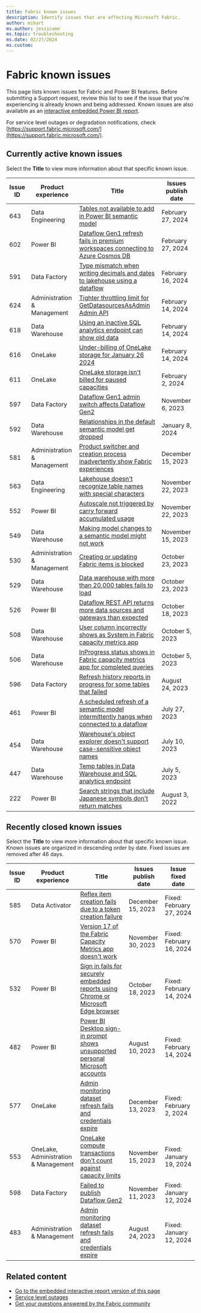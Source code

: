 ```yaml
---
title: Fabric known issues
description: Identify issues that are affecting Microsoft Fabric.
author: mihart
ms.author: jessicamo
ms.topic: troubleshooting    
ms.date: 02/27/2024
ms.custom:
---
```


# Fabric known issues

This page lists known issues for Fabric and Power BI features. Before submitting a Support request, review this list to see if the issue that you're experiencing is already known and being addressed. Known issues are also available as an [interactive embedded Power BI report](https://support.fabric.microsoft.com/known-issues/).

For service level outages or degradation notifications, check [https://support.fabric.microsoft.com/](https://support.fabric.microsoft.com/).  

## Currently active known issues

Select the **Title** to view more information about that specific known issue.

|  Issue ID |  Product experience     |  Title                           |  Issues publish date |  
|-----------|-------------------------|----------------------------------|----------------------|
|  643  | Data Engineering | [Tables not available to add in Power BI semantic model](known-issues/known-issue-643-tables-not-available-semantic-model.md) | February 27, 2024 |
|  602  | Power BI | [Dataflow Gen1 refresh fails in premium workspaces connecting to Azure Cosmos DB](known-issues/known-issue-602-dataflow-gen1-premium-workspaces-azure-cosmos-db.md) | February 27, 2024 |
|  591  | Data Factory | [Type mismatch when writing decimals and dates to lakehouse using a dataflow](known-issues/known-issue-591-type-mismatch-lakehouse-using-dataflow.md) | February 16, 2024 |
|  624  | Administration & Management | [Tighter throttling limit for GetDatasourcesAsAdmin Admin API](known-issues/known-issue-624-tighter-throttling-limit-getdatasourcesasadmin-admin-api.md) | February 14, 2024 |
|  618  | Data Warehouse | [Using an inactive SQL analytics endpoint can show old data](known-issues/known-issue-618-using-inactive-sql-analytics-endpoint-old-data.md) | February 14, 2024 |
|  616  | OneLake | [Under-billing of OneLake storage for January 26 2024](known-issues/known-issue-616-under-billing-onelake-storage.md) | February 14, 2024 |
|  611  | OneLake | [OneLake storage isn't billed for paused capacities](known-issues/known-issue-611-onelake-storage-not-billed-paused-capacities.md) | February 2, 2024 |
|  597  | Data Factory   | [Dataflow Gen1 admin switch affects Dataflow Gen2](known-issues/known-issue-597-dataflow-gen1-admin-switch-affects-dataflow-gen2.md) | November 6, 2023 |
|  592  | Data Warehouse | [Relationships in the default semantic model get dropped](known-issues/known-issue-592-relationships-default-semantic-model-dropped.md)  | January 8, 2024 |
|  581  | Administration & Management | [Product switcher and creation process inadvertently show Fabric experiences](known-issues/known-issue-581-product-switcher-creation-process-inadvertently-show-experiences.md)  | December 15, 2023 |
|  563  | Data Engineering | [Lakehouse doesn't recognize table names with special characters](known-issues/known-issue-563-lakehouse-does-not-recognize-table-names-special-characters.md)  | November 22, 2023 |
|  552  | Power BI  |  [Autoscale not triggered by carry forward accumulated usage](known-issues/known-issue-552-autoscale-not-triggered-carry-forward-accumulated-usage.md)   | November 22, 2023  |
|  549  | Data Warehouse | [Making model changes to a semantic model might not work](known-issues/known-issue-549-making-model-changes-semantic-model-might-not-work.md)  | November 15, 2023 |
|  530  | Administration & Management | [Creating or updating Fabric items is blocked](known-issues/known-issue-530-creating-updating-fabric-items-blocked.md)  | October 23, 2023 |
|  529  | Data Warehouse | [Data warehouse with more than 20,000 tables fails to load](known-issues/known-issue-529-data-warehouse-more-than-20000-tables-fails-to-load.md)  | October 23, 2023 |
|  526  | Power BI | [Dataflow REST API returns more data sources and gateways than expected](known-issues/known-issue-526-dataflow-rest-api-returns-more-data-sources-gateways.md)    | October 18, 2023 |
|  508  | Data Warehouse | [User column incorrectly shows as System in Fabric capacity metrics app](known-issues/known-issue-508-user-column-incorrectly-shows-system-metrics-app.md)  | October 5, 2023 |
|  506  | Data Warehouse | [InProgress status shows in Fabric capacity metrics app for completed queries](known-issues/known-issue-506-inprogress-status-shows-fabric-capacity-metrics-app-completed-queries.md)  | October 5, 2023 |
|  596  | Data Factory   | [Refresh history reports in progress for some tables that failed](known-issues/known-issue-596-refresh-history-reports-in-progress-for-failed-tables.md)  | August 24, 2023 |
|  461  | Power BI           | [A scheduled refresh of a semantic model intermittently hangs when connected to a dataflow](known-issues/known-issue-461-scheduled-refresh-dataset-hangs.md)    | July 27, 2023  |
|  454  | Data Warehouse              | [Warehouse's object explorer doesn't support case-sensitive object names](known-issues/known-issue-454-data-warehouse-object-explorer-unsupport-case-sensitive-names.md)    |  July 10, 2023  |
|  447  | Data Warehouse              | [Temp tables in Data Warehouse and SQL analytics endpoint](known-issues/known-issue-447-temp-tables-data-warehouse-sql-endpoint.md)    |  July 5, 2023  |
|  222  | Power BI                 |  [Search strings that include Japanese symbols don't return matches](known-issues/known-issue-222-search-strings-japanese-symbols-dont-work.md)   |  August 3, 2022  |

## Recently closed known issues

Select the **Title** to view more information about that specific known issue. Known issues are organized in descending order by date. Fixed issues are removed after 46 days.

|  Issue ID |  Product experience     |  Title                           |  Issues publish date | Issue fixed date |
|-----------|-------------------------|----------------------------------|----------------------|------------------|
|  585  | Data Activator | [Reflex item creation fails due to a token creation failure](known-issues/known-issue-585-reflex-item-creation-fails-token-creation-failure.md)  | December 15, 2023 | Fixed: February 27, 2024 |
|  570  | Power BI |  [Version 17 of the Fabric Capacity Metrics app doesn't work](known-issues/known-issue-570-version-17-capacity-metrics-app-does-not-work.md)    | November 30, 2023 | Fixed: February 16, 2024 |
|  532  | Power BI | [Sign in fails for securely embedded reports using Chrome or Microsoft Edge browser](known-issues/known-issue-532-sign-in-fails-securely-embedded-reports-using-chrome-browser.md)    | October 18, 2023 | Fixed: February 14, 2024 |
|  482  | Power BI              | [Power BI Desktop sign-in prompt shows unsupported personal Microsoft accounts](known-issues/known-issue-482-desktop-sign-in-prompt-shows-unsupported-personal-microsoft-accounts.md)    | August 10, 2023   | Fixed: February 14, 2024 |
|  577  | OneLake  | [Admin monitoring dataset refresh fails and credentials expire](known-issues/known-issue-577-tables-not-visible-sql-endpoint-for-some-shortcuts.md)  | December 13, 2023  | Fixed: February 2, 2024  |
|  553  | OneLake, Administration & Management  | [OneLake compute transactions don't count against capacity limits](known-issues/known-issue-553-onelake-compute-transactions-not-reported-metrics-app.md)  | November 15, 2023  | Fixed: January 19, 2024  |
|  598  | Data Factory  | [Failed to publish Dataflow Gen2](known-issues/known-issue-598-failed-to-publish-dataflow-gen2.md)  | November 11, 2023      | Fixed: January 12, 2024  |
|  483  | Administration & Management | [Admin monitoring dataset refresh fails and credentials expire](known-issues/known-issue-483-admin-monitoring-dataset-refresh-fails-credentials-expire.md)  | August 24, 2023 | Fixed: January 12, 2024 |

## Related content

- [Go to the embedded interactive report version of this page](https://support.fabric.microsoft.com/known-issues/)
- [Service level outages](https://support.fabric.microsoft.com/)
- [Get your questions answered by the Fabric community](https://community.fabric.microsoft.com)
